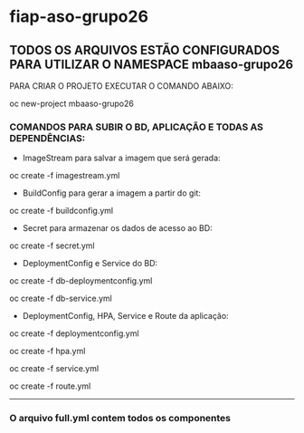 # fiap-aso-grupo26

## TODOS OS ARQUIVOS ESTÃO CONFIGURADOS PARA UTILIZAR O NAMESPACE mbaaso-grupo26
PARA CRIAR O PROJETO EXECUTAR O COMANDO ABAIXO:

oc new-project mbaaso-grupo26

### COMANDOS PARA SUBIR O BD, APLICAÇÃO E TODAS AS DEPENDÊNCIAS:

- ImageStream para salvar a imagem que será gerada:

oc create -f imagestream.yml


- BuildConfig para gerar a imagem a partir do git:

oc create -f buildconfig.yml

- Secret para armazenar os dados de acesso ao BD:

oc create -f secret.yml

- DeploymentConfig e Service do BD: 

oc create -f db-deploymentconfig.yml

oc create -f db-service.yml

- DeploymentConfig, HPA, Service e Route da aplicação: 

oc create -f deploymentconfig.yml

oc create -f hpa.yml

oc create -f service.yml

oc create -f route.yml

------------------------
### O arquivo full.yml contem todos os componentes



